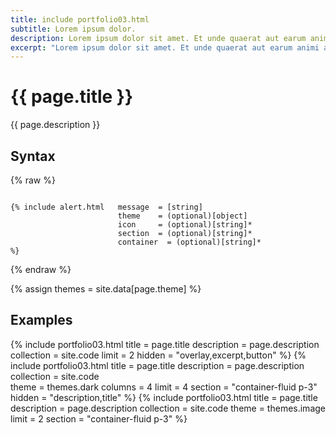 ```yaml
---
title: include portfolio03.html
subtitle: Lorem ipsum dolor.
description: Lorem ipsum dolor sit amet. Et unde quaerat aut earum animi aut explicabo saepe qui quibusdam accusamus ut velit asperiores vel natus temporibus. Qui sapiente saepe qui totam saepe est suscipit quia vel error provident cum omnis eius aut galisum rem nulla dolor? Qui internos voluptas est nulla odit est temporibus expedita eos quidem cumque. Ea voluptates eligendi quo rerum libero et molestiae harum vel fugit magni et cupiditate optio At quia consequuntur ut exercitationem laboriosam. Cum blanditiis voluptatibus At amet sunt At quia deleniti id quibusdam neque ut odio placeat.
excerpt: "Lorem ipsum dolor sit amet. Et unde quaerat aut earum animi aut explicabo saepe qui quibusdam accusamus ut velit asperiores vel natus temporibus."
---
```



# {{ page.title }}

{{ page.description }}

## Syntax
{% raw %}
```

{% include alert.html   message  = [string]
                        theme    = (optional)[object]
                        icon     = (optional)[string]*
                        section  = (optional)[string]*
                        container  = (optional)[string]*
%}

```
{% endraw %}

{% assign themes = site.data[page.theme] %}

## Examples


{% include portfolio03.html     title = page.title 
                                description = page.description 
                                collection = site.code 
                                limit = 2 
                                hidden = "overlay,excerpt,button" %}
{% include portfolio03.html     title = page.title 
                                description = page.description 
                                collection = site.code  
                                theme = themes.dark
                                columns = 4 
                                limit = 4 
                                section = "container-fluid p-3"
                                hidden = "description,title" %}
{% include portfolio03.html     title = page.title 
                                description = page.description 
                                collection = site.code 
                                theme = themes.image
                                limit = 2 
                                section = "container-fluid p-3"
                                %}
